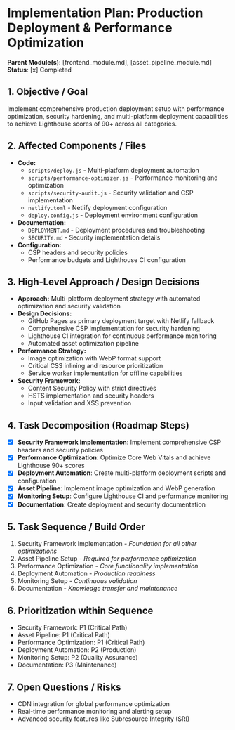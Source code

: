 # Implementation Plan: Production Deployment & Performance Optimization

**Parent Module(s)**: [frontend_module.md], [asset_pipeline_module.md]
**Status**: [x] Completed

## 1. Objective / Goal
Implement comprehensive production deployment setup with performance optimization, security hardening, and multi-platform deployment capabilities to achieve Lighthouse scores of 90+ across all categories.

## 2. Affected Components / Files
*   **Code:**
    *   `scripts/deploy.js` - Multi-platform deployment automation
    *   `scripts/performance-optimizer.js` - Performance monitoring and optimization
    *   `scripts/security-audit.js` - Security validation and CSP implementation
    *   `netlify.toml` - Netlify deployment configuration
    *   `deploy.config.js` - Deployment environment configuration
*   **Documentation:**
    *   `DEPLOYMENT.md` - Deployment procedures and troubleshooting
    *   `SECURITY.md` - Security implementation details
*   **Configuration:**
    *   CSP headers and security policies
    *   Performance budgets and Lighthouse CI configuration

## 3. High-Level Approach / Design Decisions
*   **Approach:** Multi-platform deployment strategy with automated optimization and security validation
*   **Design Decisions:**
    *   GitHub Pages as primary deployment target with Netlify fallback
    *   Comprehensive CSP implementation for security hardening
    *   Lighthouse CI integration for continuous performance monitoring
    *   Automated asset optimization pipeline
*   **Performance Strategy:**
    *   Image optimization with WebP format support
    *   Critical CSS inlining and resource prioritization
    *   Service worker implementation for offline capabilities
*   **Security Framework:**
    *   Content Security Policy with strict directives
    *   HSTS implementation and security headers
    *   Input validation and XSS prevention

## 4. Task Decomposition (Roadmap Steps)
*   [x] **Security Framework Implementation**: Implement comprehensive CSP headers and security policies
*   [x] **Performance Optimization**: Optimize Core Web Vitals and achieve Lighthouse 90+ scores
*   [x] **Deployment Automation**: Create multi-platform deployment scripts and configuration
*   [x] **Asset Pipeline**: Implement image optimization and WebP generation
*   [x] **Monitoring Setup**: Configure Lighthouse CI and performance monitoring
*   [x] **Documentation**: Create deployment and security documentation

## 5. Task Sequence / Build Order
1.  Security Framework Implementation - *Foundation for all other optimizations*
2.  Asset Pipeline Setup - *Required for performance optimization*
3.  Performance Optimization - *Core functionality implementation*
4.  Deployment Automation - *Production readiness*
5.  Monitoring Setup - *Continuous validation*
6.  Documentation - *Knowledge transfer and maintenance*

## 6. Prioritization within Sequence
*   Security Framework: P1 (Critical Path)
*   Asset Pipeline: P1 (Critical Path)
*   Performance Optimization: P1 (Critical Path)
*   Deployment Automation: P2 (Production)
*   Monitoring Setup: P2 (Quality Assurance)
*   Documentation: P3 (Maintenance)

## 7. Open Questions / Risks
*   CDN integration for global performance optimization
*   Real-time performance monitoring and alerting setup
*   Advanced security features like Subresource Integrity (SRI)
